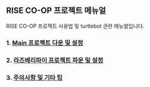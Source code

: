 ## RISE CO-OP 프로젝트 메뉴얼

RISE CO-OP 프로젝트 사용법 및 turtlebot 관련 메뉴얼입니다.

### 1. [Main 프로젝트 다운 및 설정](https://github.com/sepengsu/rise_coop_manual/blob/main/main.md) 
### 2. [라즈베리파이 프로젝트 파운 및 설정](https://github.com/sepengsu/rise_coop_manual/blob/main/pi.md)
### 3. [주의사항 및 기타 팁](https://github.com/sepengsu/rise_coop_manual/blob/main/tip.md)
